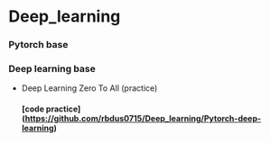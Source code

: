 # Deep_learning

### Pytorch base

### Deep learning base
- Deep Learning Zero To All (practice)
   
   #### [code practice] (https://github.com/rbdus0715/Deep_learning/Pytorch-deep-learning)
